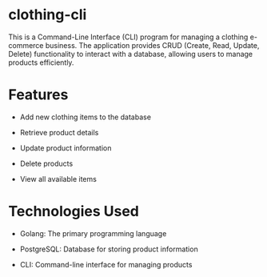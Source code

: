 # clothing-cli
This is a Command-Line Interface (CLI) program for managing a clothing e-commerce business. The application provides CRUD (Create, Read, Update, Delete) functionality to interact with a database, allowing users to manage products efficiently.

# Features

- Add new clothing items to the database

- Retrieve product details

- Update product information

- Delete products

- View all available items

# Technologies Used

- Golang: The primary programming language

- PostgreSQL: Database for storing product information

- CLI: Command-line interface for managing products
